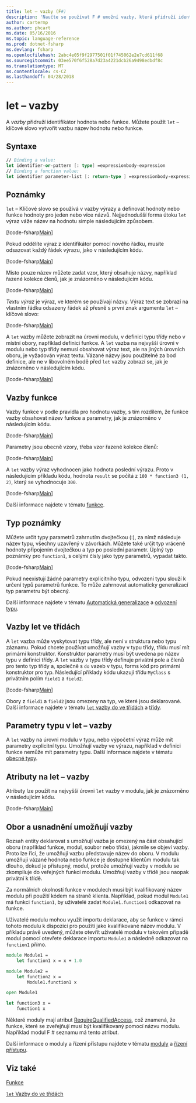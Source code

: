 ```yaml
---
title: let – vazby (F#)
description: 'Naučte se používat F # umožní vazby, která přidruží identifikátor hodnota nebo funkce.'
author: cartermp
ms.author: phcart
ms.date: 05/16/2016
ms.topic: language-reference
ms.prod: dotnet-fsharp
ms.devlang: fsharp
ms.openlocfilehash: 2abc4e05f9f2977501f01f745062e2e7cd611f68
ms.sourcegitcommit: 03ee570f6f528a7d23a4221dcb26a9498edbdf8c
ms.translationtype: MT
ms.contentlocale: cs-CZ
ms.lasthandoff: 04/28/2018
---
```

# <a name="let-bindings"></a>let – vazby

A *vazby* přidruží identifikátor hodnota nebo funkce. Můžete použít `let` – klíčové slovo vytvořit vazbu název hodnotu nebo funkce.

## <a name="syntax"></a>Syntaxe

```fsharp
// Binding a value:
let identifier-or-pattern [: type] =expressionbody-expression
// Binding a function value:
let identifier parameter-list [: return-type ] =expressionbody-expression
```

## <a name="remarks"></a>Poznámky

`let` – Klíčové slovo se používá v vazby výrazy a definovat hodnoty nebo funkce hodnoty pro jeden nebo více názvů. Nejjednodušší forma útoku `let` výraz váže název na hodnotu simple následujícím způsobem.

[!code-fsharp[Main](../../../../samples/snippets/fsharp/lang-ref-1/snippet1101.fs)]

Pokud oddělíte výraz z identifikátor pomocí nového řádku, musíte odsazovat každý řádek výrazu, jako v následujícím kódu.

[!code-fsharp[Main](../../../../samples/snippets/fsharp/lang-ref-1/snippet1102.fs)]

Místo pouze název můžete zadat vzor, který obsahuje názvy, například řazené kolekce členů, jak je znázorněno v následujícím kódu.

[!code-fsharp[Main](../../../../samples/snippets/fsharp/lang-ref-1/snippet1103.fs)]

*Textu výraz* je výraz, ve kterém se používají názvy. Výraz text se zobrazí na vlastním řádku odsazeny řádek až přesně s první znak argumentu `let` – klíčové slovo:

[!code-fsharp[Main](../../../../samples/snippets/fsharp/lang-ref-1/snippet1104.fs)]

A `let` vazby můžete zobrazit na úrovni modulu, v definici typu třídy nebo v místní obory, například definici funkce. A `let` vazba na nejvyšší úrovni v modulu nebo typ třídy nemusí obsahovat výraz text, ale na jiných úrovních oboru, je vyžadován výraz textu. Vázané názvy jsou použitelné za bod definice, ale ne v libovolném bodě před `let` vazby zobrazí se, jak je znázorněno v následujícím kódu.

[!code-fsharp[Main](../../../../samples/snippets/fsharp/lang-ref-1/snippet1105.fs)]
    
## <a name="function-bindings"></a>Vazby funkce

Vazby funkce v podle pravidla pro hodnotu vazby, s tím rozdílem, že funkce vazby obsahovat název funkce a parametry, jak je znázorněno v následujícím kódu.

[!code-fsharp[Main](../../../../samples/snippets/fsharp/lang-ref-1/snippet1106.fs)]

Parametry jsou obecně vzory, třeba vzor řazené kolekce členů:

[!code-fsharp[Main](../../../../samples/snippets/fsharp/lang-ref-1/snippet1107.fs)]

A `let` vazby výraz vyhodnocen jako hodnota poslední výrazu. Proto v následujícím příkladu kódu, hodnota `result` se počítá z `100 * function3 (1, 2)`, který se vyhodnocuje `300`.

[!code-fsharp[Main](../../../../samples/snippets/fsharp/lang-ref-1/snippet1109.fs)]

Další informace najdete v tématu [funkce](index.md).

## <a name="type-annotations"></a>Typ poznámky

Můžete určit typy parametrů zahrnutím dvojtečkou (:), za nímž následuje název typu, všechny uzavřený v závorkách. Můžete také určit typ vrácené hodnoty připojením dvojtečkou a typ po poslední parametr. Úplný typ poznámky pro `function1`, s celými čísly jako typy parametrů, vypadat takto.

[!code-fsharp[Main](../../../../samples/snippets/fsharp/lang-ref-1/snippet1108.fs)]

Pokud neexistují žádné parametry explicitního typu, odvození typu slouží k určení typů parametrů funkce. To může zahrnovat automaticky generalizací typ parametru být obecný.

Další informace najdete v tématu [Automatická generalizace](../generics/automatic-generalization.md) a [odvození typu](../type-inference.md).

## <a name="let-bindings-in-classes"></a>Vazby let ve třídách

A `let` vazba může vyskytovat typu třídy, ale není v struktura nebo typu záznamu. Pokud chcete používat umožňují vazby v typu třídy, třídu musí mít primární konstruktor. Konstruktor parametry musí být uvedena po název typu v definici třídy. A `let` vazby v typu třídy definuje privátní pole a členů pro tento typ třídy a, společně s `do` vazeb v typu, forms kód pro primární konstruktor pro typ. Následující příklady kódu ukazují třídu `MyClass` s privátním polím `field1` a `field2`.

[!code-fsharp[Main](../../../../samples/snippets/fsharp/lang-ref-1/snippet1110.fs)]

Obory z `field1` a `field2` jsou omezeny na typ, ve které jsou deklarované. Další informace najdete v tématu [ `let` vazby do ve třídách](../members/let-bindings-in-classes.md) a [třídy](../classes.md).

## <a name="type-parameters-in-let-bindings"></a>Parametry typu v let – vazby

A `let` vazby na úrovni modulu v typu, nebo výpočetní výraz může mít parametry explicitní typu. Umožňují vazby ve výrazu, například v definici funkce nemůže mít parametry typu. Další informace najdete v tématu [obecné typy](../generics/index.md).

## <a name="attributes-on-let-bindings"></a>Atributy na let – vazby

Atributy lze použít na nejvyšší úrovni `let` vazby v modulu, jak je znázorněno v následujícím kódu.

[!code-fsharp[Main](../../../../samples/snippets/fsharp/lang-ref-1/snippet1111.fs)]
    
## <a name="scope-and-accessibility-of-let-bindings"></a>Obor a usnadnění umožňují vazby

Rozsah entity deklarovat s umožňují vazba je omezený na část obsahující oboru (například funkce, modul, soubor nebo třída), jakmile se objeví vazby. Proto lze říci, že umožňují vazbu představuje název do oboru. V modulu umožňují vázané hodnota nebo funkce je dostupné klientům modulu tak dlouho, dokud je přístupný, modul, protože umožňují vazby v modulu se zkompiluje do veřejných funkcí modulu. Umožňují vazby v třídě jsou naopak privátní k třídě.

Za normálních okolností funkce v modulech musí být kvalifikovaný název modulu při použití kódem na straně klienta. Například, pokud modul `Module1` má funkci `function1`, by uživatelé zadat `Module1.function1` odkazovat na funkce.

Uživatelé modulu mohou využít importu deklarace, aby se funkce v rámci tohoto modulu k dispozici pro použití jako kvalifikované název modulu. V příkladu právě uvedený, můžete otevřít uživatelé modulu v takovém případě modul pomocí otevřete deklarace importu `Module1` a následně odkazovat na `function1` přímo.

```fsharp
module Module1 =
    let function1 x = x + 1.0

module Module2 =
    let function2 x =
        Module1.function1 x

open Module1

let function3 x =
    function1 x
```

Některé moduly mají atribut [RequireQualifiedAccess](https://msdn.microsoft.com/library/8b9b6ade-0471-4413-ac5d-638cd0de5f15), což znamená, že funkce, které se zveřejňují musí být kvalifikovaný pomocí názvu modulu. Například modul F # seznamu má tento atribut.

Další informace o moduly a řízení přístupu najdete v tématu [moduly](../modules.md) a [řízení přístupu](../access-control.md).

## <a name="see-also"></a>Viz také

[Funkce](index.md)

[`let` Vazby do ve třídách](../members/let-bindings-in-classes.md)

